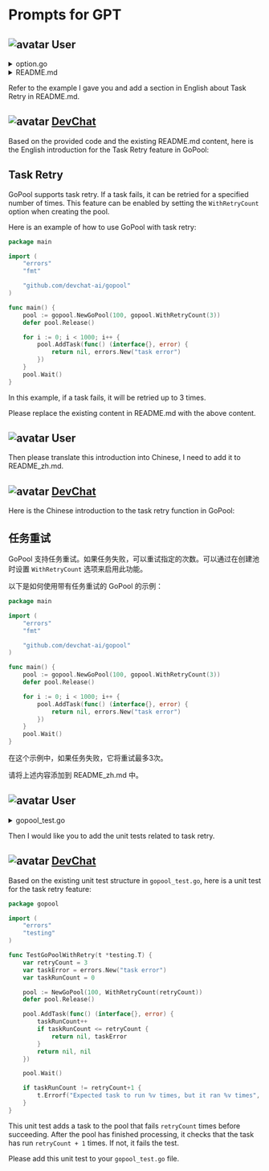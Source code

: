 # Prompts for GPT

## ![avatar](../../assets/icons/avatar_spaceman.png) **User**

<details>
<summary>option.go</summary>
// WithRetryCount sets the retry count for the pool.
func WithRetryCount(retryCount int) Option {
	return func(p *goPool) {
		p.retryCount = retryCount
	}
}
</details>

<details>
<summary>README.md</summary>

\## Task Result Retrieval

GoPool supports task result retrieval. If a task returns a result, the result callback function will be called. This feature can be enabled by setting the `WithResultCallback` option when creating the pool.

Here is an example of how to use GoPool with task result retrieval:

```go
package main

import (
    "fmt"

    "github.com/devchat-ai/gopool"
)

func main() {
    pool := gopool.NewGoPool(100, gopool.WithResultCallback(func(result interface{}) {
        fmt.Println("Task result:", result)
    }))
    defer pool.Release()

    for i := 0; i < 1000; i++ {
        pool.AddTask(func() (interface{}, error) {
            return "task result", nil
        })
    }
    pool.Wait()
}
```

In this example, if a task returns a result, the result will be printed to the console.
</details>

Refer to the example I gave you and add a section in English about Task Retry in README.md.

## ![avatar](../../assets/icons/avatar_devchat.svg) **[DevChat](https://marketplace.visualstudio.com/items?itemName=merico.devchat)**

Based on the provided code and the existing README.md content, here is the English introduction for the Task Retry feature in GoPool:

## Task Retry

GoPool supports task retry. If a task fails, it can be retried for a specified number of times. This feature can be enabled by setting the `WithRetryCount` option when creating the pool.

Here is an example of how to use GoPool with task retry:

```go
package main

import (
    "errors"
    "fmt"

    "github.com/devchat-ai/gopool"
)

func main() {
    pool := gopool.NewGoPool(100, gopool.WithRetryCount(3))
    defer pool.Release()

    for i := 0; i < 1000; i++ {
        pool.AddTask(func() (interface{}, error) {
            return nil, errors.New("task error")
        })
    }
    pool.Wait()
}
```

In this example, if a task fails, it will be retried up to 3 times.

Please replace the existing content in README.md with the above content.

## ![avatar](../../assets/icons/avatar_spaceman.png) **User**

Then please translate this introduction into Chinese, I need to add it to README_zh.md.

## ![avatar](../../assets/icons/avatar_devchat.svg) **[DevChat](https://marketplace.visualstudio.com/items?itemName=merico.devchat)**

Here is the Chinese introduction to the task retry function in GoPool:

## 任务重试

GoPool 支持任务重试。如果任务失败，可以重试指定的次数。可以通过在创建池时设置 `WithRetryCount` 选项来启用此功能。

以下是如何使用带有任务重试的 GoPool 的示例：

```go
package main

import (
    "errors"
    "fmt"

    "github.com/devchat-ai/gopool"
)

func main() {
    pool := gopool.NewGoPool(100, gopool.WithRetryCount(3))
    defer pool.Release()

    for i := 0; i < 1000; i++ {
        pool.AddTask(func() (interface{}, error) {
            return nil, errors.New("task error")
        })
    }
    pool.Wait()
}
```

在这个示例中，如果任务失败，它将重试最多3次。

请将上述内容添加到 README_zh.md 中。

## ![avatar](../../assets/icons/avatar_spaceman.png) **User**

<details>
<summary>gopool_test.go</summary>
func TestGoPoolWithResult(t *testing.T) {
	var expectedResult = "task result"
	pool := NewGoPool(100, WithResultCallback(func(result interface{}) {
		if result != expectedResult {
			t.Errorf("Expected result %v, but got %v", expectedResult, result)
		}
	}))
	defer pool.Release()

	for i := 0; i < 1000; i++ {
		pool.AddTask(func() (interface{}, error) {
			return expectedResult, nil
		})
	}
	pool.Wait()
}
</details>

Then I would like you to add the unit tests related to task retry.

## ![avatar](../../assets/icons/avatar_devchat.svg) **[DevChat](https://marketplace.visualstudio.com/items?itemName=merico.devchat)**

Based on the existing unit test structure in `gopool_test.go`, here is a unit test for the task retry feature:

```go
package gopool

import (
    "errors"
    "testing"
)

func TestGoPoolWithRetry(t *testing.T) {
    var retryCount = 3
    var taskError = errors.New("task error")
    var taskRunCount = 0

    pool := NewGoPool(100, WithRetryCount(retryCount))
    defer pool.Release()

    pool.AddTask(func() (interface{}, error) {
        taskRunCount++
        if taskRunCount <= retryCount {
            return nil, taskError
        }
        return nil, nil
    })

    pool.Wait()

    if taskRunCount != retryCount+1 {
        t.Errorf("Expected task to run %v times, but it ran %v times", retryCount+1, taskRunCount)
    }
}
```

This unit test adds a task to the pool that fails `retryCount` times before succeeding. After the pool has finished processing, it checks that the task has run `retryCount + 1` times. If not, it fails the test.

Please add this unit test to your `gopool_test.go` file.
